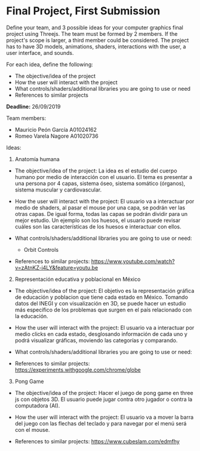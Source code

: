 # Final Project, First Submission

Define your team, and 3 possible ideas for your computer graphics final project using Threejs. The team must be formed by 2 members. If the project's scope is larger, a third member could be considered. The project has to have 3D models, animations, shaders, interactions with the user, a user interface, and sounds.

For each idea, define the following:

- The objective/idea of the project
- How the user will interact with the project
- What controls/shaders/additional libraries you are going to use or need
- References to similar projects

**Deadline:** 26/09/2019

Team members:
- Mauricio Peón García A01024162
- Romeo Varela Nagore A01020736

Ideas:
1. Anatomía humana
* The objective/idea of the project:
La idea es el estudio del cuerpo humano por medio de interacción con el usuario. El tema es presentar a una persona por 4 capas, sistema óseo, sistema somático (órganos), sistema muscular y cardiovascular.

* How the user will interact with the project: El usuario va a interactuar por medio de shaders, al pasar el mouse por una capa, se podrán ver las otras capas. De igual forma, todas las capas se podrán dividir para un mejor estudio. Un ejemplo son los huesos, el usuario puede revisar cuáles son las características de los huesos e interactuar con ellos.

* What controls/shaders/additional libraries you are going to use or need:
  - Orbit Controls


* References to similar projects: https://www.youtube.com/watch?v=zAtnKZ-i4LY&feature=youtu.be

2. Representación educativa y poblacional en México
* The objective/idea of the project: El objetivo es la representación gráfica de educación y poblacion que tiene cada estado en México. Tomando datos del INEGI y con visualización en 3D, se puede hacer un estudio más específico de los problemas que surgen en el país relacionado con la educación.

* How the user will interact with the project: El usuario va a interactuar por medio clicks en cada estado, desglosando información de cada uno y podrá visualizar gráficas, moviendo las categorías y comparando.

* What controls/shaders/additional libraries you are going to use or need:

* References to similar projects: https://experiments.withgoogle.com/chrome/globe

3. Pong Game

* The objective/idea of the project: Hacer el juego de pong game en three js con objetos 3D. El usuario puede jugar contra otro jugador o contra la computadora (AI).

* How the user will interact with the project: El usuario va a mover la barra del juego con las flechas del teclado y para navegar por el menú será con el mouse.

* References to similar projects: https://www.cubeslam.com/edmfhy
